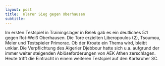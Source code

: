 ```yaml
---
layout: post
title:  Klarer Sieg gegen Oberhausen
subtitle:  
---
```


Im ersten Testspiel in Trainingslager in Belek gab es ein deutliches 5:1 gegen Rot-Weiß Oberhausen. Die Tore erzielten Liberopoulos (2), Tsoumou, Meier und Testspieler Primorac. Ob der Kroate ein Thema wird, bleibt unklar. Die Verpflichtung des Algerier Djebbour hatte sich u.a. aufgrund der immer weiter steigenden Ablöseforderungen von AEK Athen zerschlagen. Heute trifft die Eintracht in einem weiteren Testspiel auf den Karlsruher SC.


